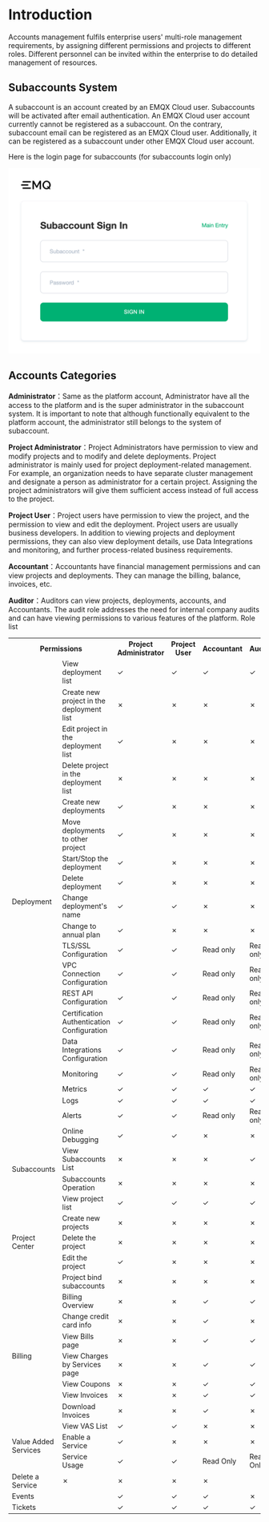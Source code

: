 # Introduction

Accounts management fulfils enterprise users' multi-role management requirements, by assigning different permissions and projects to different roles. Different personnel can be invited within the enterprise to do detailed management of resources.

## Subaccounts System

A subaccount is an account created by an EMQX Cloud user. Subaccounts will be activated after email authentication. An EMQX Cloud user account currently cannot be registered as a subaccount. On the contrary, subaccount email can be registered as an EMQX Cloud user. Additionally, it can be registered as a subaccount under other EMQX Cloud user account.

Here is the login page for subaccounts (for subaccounts login only)

![default_project](./_assets/login_1.png)

## Accounts Categories

**Administrator**：Same as the platform account, Administrator have all the access to the platform and is the super administrator in the subaccount system. It is important to note that although functionally equivalent to the platform account, the administrator still belongs to the system of subaccount.

**Project Administrator**：Project Administrators have permission to view and modify projects and to modify and delete deployments. Project administrator is mainly used for project deployment-related management. For example, an organization needs to have separate cluster management and designate a person as administrator for a certain project. Assigning the project administrators will give them sufficient access instead of full access to the project.

**Project User**：Project users have permission to view the project, and the permission to view and edit the deployment. Project users are usually business developers. In addition to viewing projects and deployment permissions, they can also view deployment details, use Data Integrations and monitoring, and further process-related business requirements.

**Accountant**：Accountants have financial management permissions and can view projects and deployments. They can manage the billing, balance, invoices, etc.

**Auditor**：Auditors can view projects, deployments,  accounts, and Accountants. The audit role addresses the need for internal company audits and can have viewing permissions to various features of the platform.
Role list

<table>
   <tr>
      <th colspan="2">Permissions</th>
      <th>Project Administrator</th>
      <th>Project User</th>
      <th>Accountant</th>
      <th>Auditor</th>
   </tr>
   <tr>
      <td rowspan="20">Deployment</td>
      <td>View deployment list</td>
      <td>&#10003</td>
      <td>&#10003</td>
      <td>&#10003</td>
      <td>&#10003</td>
   </tr>
   <tr>
   	  <td>Create new project in the deployment list</td>
      <td>&#10007</td>
      <td>&#10007</td>
      <td>&#10007</td>
      <td>&#10007</td>
   </tr>
   <tr>
   	  <td>Edit project in the deployment list</td>
      <td>&#10003</td>
      <td>&#10007</td>
      <td>&#10007</td>
      <td>&#10007</td>
   </tr>
   <tr>
   	  <td>Delete project in the deployment list</td>
      <td>&#10007</td>
      <td>&#10007</td>
      <td>&#10007</td>
      <td>&#10007</td>
   </tr>
   <tr>
   	<td>Create new deployments</td>
      <td>&#10003</td>
      <td>&#10007</td>
      <td>&#10007</td>
      <td>&#10007</td>
   </tr>
   <tr>
   	  <td>Move deployments to other project</td>
      <td>&#10003</td>
      <td>&#10007</td>
      <td>&#10007</td>
      <td>&#10007</td>
   </tr>
   <tr>
   	<td>Start/Stop the deployment</td>
      <td>&#10003</td>
      <td>&#10007</td>
      <td>&#10007</td>
      <td>&#10007</td>
   </tr>
   <tr>
   	<td>Delete deployment</td>
      <td>&#10003</td>
      <td>&#10007</td>
      <td>&#10007</td>
      <td>&#10007</td>
   </tr>
   <tr>
   	<td>Change deployment's name</td>
      <td>&#10003</td>
      <td>&#10003</td>
      <td>&#10007</td>
      <td>&#10007</td>
   </tr>
	<tr>
   	  <td>Change to annual plan</td>
      <td>&#10003</td>
      <td>&#10007</td>
      <td>&#10007</td>
      <td>&#10007</td>
   </tr>
    <tr>
   	<td>TLS/SSL Configuration</td>
      <td>&#10003</td>
      <td>&#10003</td>
      <td>Read only</td>
      <td>Read only</td>
   </tr>
   <tr>
   	<td>VPC Connection Configuration</td>
      <td>&#10003</td>
      <td>&#10003</td>
      <td>Read only</td>
      <td>Read only</td>
   </tr>
   <tr>
   	<td>REST API Configuration</td>
      <td>&#10003</td>
      <td>&#10003</td>
      <td>Read only</td>
      <td>Read only</td>
   </tr>
   <tr>
   	<td>Certification Authentication Configuration</td>
      <td>&#10003</td>
      <td>&#10003</td>
      <td>Read only</td>
      <td>Read only</td>
   </tr>
   <tr>
   	<td>Data Integrations Configuration</td>
      <td>&#10003</td>
      <td>&#10003</td>
      <td>Read only</td>
      <td>Read only</td>
   </tr>
   <tr>
   <td>Monitoring</td>
      <td>&#10003</td>
      <td>&#10003</td>
      <td>Read only</td>
      <td>Read only</td>
   </tr>
   <tr>
   <td>Metrics</td>
      <td>&#10003</td>
      <td>&#10003</td>
      <td>&#10003</td>
      <td>&#10003</td>
   </tr>
   <tr>
   <td>Logs</td>
      <td>&#10003</td>
      <td>&#10003</td>
      <td>&#10003</td>
      <td>&#10003</td>
   </tr>
   <tr>
   <td>Alerts</td>
      <td>&#10003</td>
      <td>&#10003</td>
      <td>Read only</td>
      <td>Read only</td>
   </tr>
   <tr>
   <td>Online Debugging</td>
      <td>&#10003</td>
      <td>&#10003</td>
      <td>&#10007</td>
      <td>&#10007</td>
   </tr>
   <tr>
      <td rowspan="2">Subaccounts</td>
      <td>View Subaccounts List</td>
      <td>&#10007</td>
      <td>&#10007</td>
      <td>&#10007</td>
      <td>&#10003</td>
   </tr>
   <tr>
      <td>Subaccounts Operation</td>
      <td>&#10007</td>
      <td>&#10007</td>
      <td>&#10007</td>
      <td>&#10007</td>
   </tr>
   <tr>
      <td rowspan="5">Project Center</td>
      <td>View project list</td>
      <td>&#10003</td>
      <td>&#10003</td>
      <td>&#10003</td>
      <td>&#10003</td>
   </tr>
   <tr>
   	<td>Create new projects</td>
      <td>&#10007</td>
      <td>&#10007</td>
      <td>&#10007</td>
      <td>&#10007</td>
   </tr>
   <tr>
   	  <td>Delete the project</td>
      <td>&#10007</td>
      <td>&#10007</td>
      <td>&#10007</td>
      <td>&#10007</td>
   </tr>
   <tr>
      <td>Edit the project</td>
      <td>&#10003</td>
      <td>&#10007</td>
      <td>&#10007</td>
      <td>&#10007</td>
   </tr>
   <tr>
      <td>Project bind subaccounts</td>
      <td>&#10007</td>
      <td>&#10007</td>
      <td>&#10007</td>
      <td>&#10007</td>
   </tr>
	<tr>
      <td rowspan="7">Billing</td>
      <td>Billing Overview</td>
      <td>&#10007</td>
      <td>&#10007</td>
      <td>&#10003</td>
      <td>&#10003</td>
   	</tr>
   	<tr>
      <td>Change credit card info</td>
      <td>&#10007</td>
      <td>&#10007</td>
      <td>&#10003</td>
      <td>&#10007</td>
   	</tr>
   	<tr>
      <td>View Bills page</td>
      <td>&#10007</td>
      <td>&#10007</td>
      <td>&#10003</td>
      <td>&#10003</td>
   	</tr>
   	<tr>
      <td>View Charges by Services page</td>
      <td>&#10007</td>
      <td>&#10007</td>
      <td>&#10003</td>
      <td>&#10003</td>
   	</tr>
   	<tr>
      <td>View Coupons</td>
      <td>&#10007</td>
      <td>&#10007</td>
      <td>&#10003</td>
      <td>&#10003</td>
   	</tr>
   	<tr>
      <td>View Invoices</td>
      <td>&#10007</td>
      <td>&#10007</td>
      <td>&#10003</td>
      <td>&#10003</td>
   	</tr>
   	<tr>
      <td>Download Invoices</td>
      <td>&#10007</td>
      <td>&#10007</td>
      <td>&#10003</td>
      <td>&#10007</td>
   	</tr>
      <tr>
      <td rowspan="3">Value Added Services</td>
      <td>View VAS List</td>
      <td>&#10003</td>
      <td>&#10003</td>
      <td>&#10007</td>
      <td>&#10007</td>
      </tr>
      <tr>
      <td>Enable a Service</td>
      <td>&#10003</td>
      <td>&#10007</td>
      <td>&#10007</td>
      <td>&#10007</td>
      </tr>
      <tr>
      <td>Service Usage</td>
      <td>&#10003</td>
      <td>&#10003</td>
      <td>Read Only</td>
      <td>Read Only</td>
      </tr>
      <tr>
      <td>Delete a Service</td>
      <td>&#10007</td>
      <td>&#10007</td>
      <td>&#10007</td>
      <td>&#10007</td>
      </tr>
   <tr>
      <td colspan="2">Events</td>
      <td>&#10003</td>
      <td>&#10003</td>
      <td>&#10003</td>
      <td>&#10007</td>
   </tr>
   	<tr>
      <td colspan="2">Tickets</td>
      <td>&#10003</td>
      <td>&#10003</td>
      <td>&#10003</td>
      <td>&#10003</td>
   </tr>
</table>

